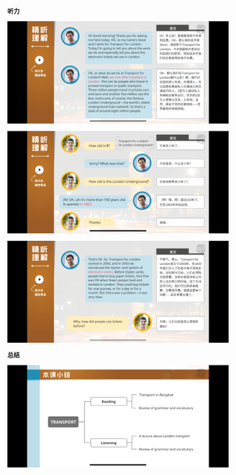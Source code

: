 **听力**

![image-20230826142754532](assets/20-U10L2Transport-Reading.and.Listening/image-20230826142754532.png)

![image-20230826142801772](assets/20-U10L2Transport-Reading.and.Listening/image-20230826142801772.png)

![image-20230826142809001](assets/20-U10L2Transport-Reading.and.Listening/image-20230826142809001.png)

**总结**

![image-20230826142824666](assets/20-U10L2Transport-Reading.and.Listening/image-20230826142824666.png)